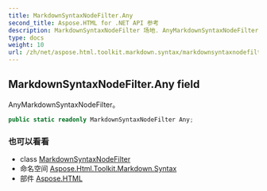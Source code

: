 ```yaml
---
title: MarkdownSyntaxNodeFilter.Any
second_title: Aspose.HTML for .NET API 参考
description: MarkdownSyntaxNodeFilter 场地. AnyMarkdownSyntaxNodeFilter
type: docs
weight: 10
url: /zh/net/aspose.html.toolkit.markdown.syntax/markdownsyntaxnodefilter/any/
---
```

## MarkdownSyntaxNodeFilter.Any field

AnyMarkdownSyntaxNodeFilter。

```csharp
public static readonly MarkdownSyntaxNodeFilter Any;
```

### 也可以看看

* class [MarkdownSyntaxNodeFilter](../)
* 命名空间 [Aspose.Html.Toolkit.Markdown.Syntax](../../markdownsyntaxnodefilter/)
* 部件 [Aspose.HTML](../../../)



